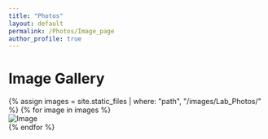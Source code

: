 ```yaml
---
title: "Photos"
layout: default
permalink: /Photos/Image_page
author_profile: true
---
```


# Image Gallery

<div class="gallery">
  {% assign images = site.static_files | where: "path", "/images/Lab_Photos/" %}
  {% for image in images %}
    <div class="gallery-item">
      <img src="{{ image.path | relative_url }}" alt="Image">
    </div>
  {% endfor %}
</div>